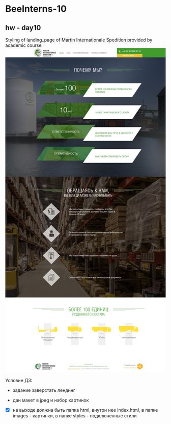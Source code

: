 # BeeInterns-10 
## hw - day10 

Styling of landing_page of Martin Internationale Spedition provided by academic course ![stylin Martin landing page](visual.png "Martin landing page")  

Условие ДЗ:

-  задание заверстать лендинг

-  дан макет в jpeg и набор картинок

- [x] на выходе должна быть папка html, внутри нее index.html, в папке images - картинки, в папке styles - подключенные стили